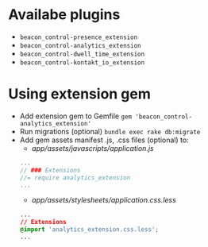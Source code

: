 # Availabe plugins

* ``beacon_control-presence_extension``
* ``beacon_control-analytics_extension``
* ``beacon_control-dwell_time_extension``
* ``beacon_control-kontakt_io_extension``

# Using extension gem

* Add extension gem to Gemfile
``gem 'beacon_control-analytics_extension'``
* Run migrations (optional)
``bundle exec rake db:migrate``
* Add gem assets manifest .js, .css files (optional) to:
  * _app/assets/javascripts/application.js_
  ```js
  ...
  // ### Extensions
  //= require analytics_extension
  ...
  ```
  * _app/assets/stylesheets/application.css.less_
  ```css
  ...
  // Extensions
  @import 'analytics_extension.css.less';
  ...
  ```
